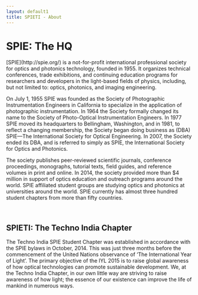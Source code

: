 ```yaml
---
layout: default1
title: SPIETI - About
---
```


<div class="blurb">
<h1>SPIE: The HQ</h1>
				
<p> [SPIE](http://spie.org/) is a not-for-profit international professional society for optics and photonics technology, founded in 1955. 
It organizes technical conferences, trade exhibitions, and continuing education programs for researchers and developers in the light-based
fields of physics, including, but not limited to: optics, photonics, and imaging engineering.</p>
 
<p>On July 1, 1955 SPIE was founded as the Society of Photographic Instrumentation Engineers in California to specialize in the application
of photographic instrumentation. In 1964 the Society formally changed its name to the Society of Photo-Optical Instrumentation Engineers. 
In 1977 SPIE moved its headquarters to Bellingham, Washington, and in 1981, to reflect a changing membership, 
the Society began doing business as (DBA) SPIE—The International Society for Optical Engineering. In 2007, the Society ended its DBA, 
and is referred to simply as SPIE, the International Society for Optics and Photonics.</p> 
 
<P>The society publishes peer-reviewed scientific journals, conference proceedings, monographs, tutorial texts, field guides, 
and reference volumes in print and online. In 2014, the society provided more than $4 million in support of optics education 
and outreach programs around the world. 
 SPIE affiliated student groups are studying optics and photonics at universities around the world.
 SPIE currently has almost three hundred student chapters from more than fifty countries.</P><br/>
 
 <h2> SPIETI: The Techno India Chapter </h2>
 <p>The Techno India SPIE Student Chapter was established in accordance with the SPIE bylaws in October, 2014. 
 This was just three months before the commencement of the United Nations observance of ‘The International Year of Light’.
 The primary objective of the IYL 2015 is to raise global awareness of how optical technologies can promote sustainable development. 
 We, at the Techno India Chapter, in our own little way are striving to raise awareness of how light;
 the essence of our existence can improve the life of mankind in numerous ways.
</p>
 

</div><!-- /.blurb -->
